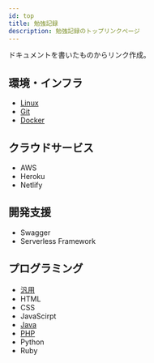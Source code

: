 ```yaml
---
id: top
title: 勉強記録
description: 勉強記録のトップリンクページ
---
```


ドキュメントを書いたものからリンク作成。

## 環境・インフラ
- [Linux](/docs/Linux/linux-overview)
- [Git](/docs/Git/git-overview)
- [Docker](/docs/Docker/docker-overview)

## クラウドサービス
- AWS
- Heroku
- Netlify

## 開発支援
- Swagger
- Serverless Framework

## プログラミング
- [汎用](/docs/General/if-flat)
- HTML
- CSS
- JavaScirpt
- [Java](/docs/Java/Pure/java-overview)
- [PHP](/docs/PHP/Pure/php-overview)
- Python
- Ruby